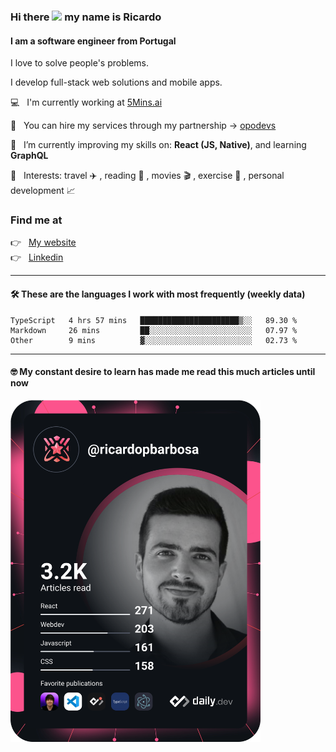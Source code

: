 ### Hi there <img src="https://raw.githubusercontent.com/iampavangandhi/iampavangandhi/master/gifs/Hi.gif" width="30"> my name is Ricardo
#### I am a software engineer from Portugal
I love to solve people's problems.

I develop full-stack web solutions and mobile apps.

💻  &nbsp; I'm currently working at <a href="https://5mins.ai/">5Mins.ai</a>

💼  &nbsp; You can hire my services through my partnership -> <a href="https://github.com/opodevs">opodevs</a>

🌱 &nbsp; I’m currently improving my skills on: **React (JS, Native)**, and learning **GraphQL**

💙 &nbsp; Interests: travel ✈️ , reading 📖 , movies 🎬 , exercise 🏃 , personal development 📈

### Find me at

<p align="left">
  👉  &nbsp;
  <a href="https://ricardopbarbosa.com" target="_blank">
    My website
  </a>
  <br/>
  👉 &nbsp;
  <a href="https://www.linkedin.com/in/ricardopbarbosa" target="_blank">
    Linkedin
  </a>
</p>

<hr />

#### 🛠 These are the languages I work with most frequently (weekly data)
<!--START_SECTION:waka-->

```text
TypeScript   4 hrs 57 mins   ██████████████████████▒░░   89.30 %
Markdown     26 mins         ██░░░░░░░░░░░░░░░░░░░░░░░   07.97 %
Other        9 mins          ▓░░░░░░░░░░░░░░░░░░░░░░░░   02.73 %
```

<!--END_SECTION:waka-->
<hr />

#### 🤓 My constant desire to learn has made me read this much articles until now

<a href="https://app.daily.dev/DailyDevTips"><img src="https://github.com/RicardoPBarbosa/RicardoPBarbosa/blob/master/devcard.svg" width="400" alt="Ricardo Barbosa's Dev Card"/></a>
